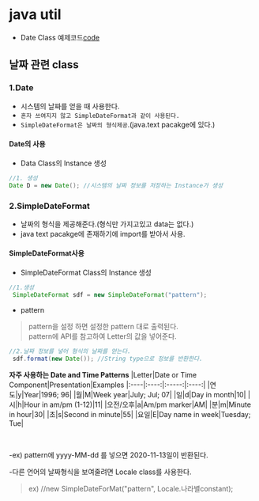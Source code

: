 java util
===
* Date Class 예제코드[code](https://github.com/LeeWoooo/SIST_Class/blob/master/Java/Day(20.11.14)/Date_Class/UseDate.java)
## 날짜 관련 class

### 1.Date
* 시스템의 날짜를 얻을 때 사용한다.
* `혼자 쓰여지지 않고 SimpleDateFormat과 같이 사용된다.`
* `SimpleDateFormat은 날짜의 형식제공`.(java.text pacakge에 있다.)

#### Date의 사용
* Data Class의 Instance 생성

 ```java
 //1. 생성
Date D = new Date(); //시스템의 날짜 정보를 저장하는 Instance가 생성
 ```

### 2.SimpleDateFormat
* 날짜의 형식을 제공해준다.(형식만 가지고있고 data는 없다.)
* java text pacakge에 존재하기에 import를 받아서 사용.

#### SimpleDateFormat사용
* SimpleDateFormat Class의 Instance 생성

```java
//1.생성
 SimpleDateFormat sdf = new SimpleDateFormat("pattern");
```

* pattern
>pattern을 설정 하면 설정한 pattern 대로 출력된다.<br>
>pattern에 API를 참고하여 Letter의 값을 넣어준다.

```java
//2.날짜 정보를 넣어 형식의 날짜를 얻는다.
 sdf.format(new Date()); //String type으로 정보를 반환한다.
```

**자주 사용하는 Date and Time Patterns**
|Letter|Date or Time Component|Presentation|Examples
|:----|:----:|:-----:|:----:|
|연도|y|Year|1996; 96|
|월|M|Week year|July; Jul; 07|
|일|d|Day in month|10|
|시|h|Hour in am/pm (1-12)|11|
|오전/오후|a|Am/pm marker|AM|
|분|m|Minute in hour|30|
|초|s|Second in minute|55|
|요일|E|Day name in week|Tuesday; Tue|

<br>

-ex) pattern에 yyyy-MM-dd 를 넣으면 2020-11-13일이 반환된다.

-다른 언어의 날짜형식을 보여줄려면 Locale class를 사용한다.<br>
>ex) //new SimpleDateForMat("pattern", Locale.나라별constant);
